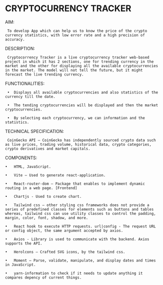 # CRYPTOCURRENCY TRACKER
AIM:

     To develop App which can help us to know the price of the crypto currency statistics, with low error rate and a high precision of accuracy.

DESCRIPTION:
     
     Cryptocorrency Tracker is a live cryptocurrency tracker web-based project in which it has 2 sections, one for trending currency in the market and the other for displaying all the available cryptocurrencies in the market. The model will not tell the future, but it might forecast the live trending currency.

FUNCTIONALITIES:

     •	Displays all available cryptocurrencies and also statistics of the currency till the date.

     •	The tending cryptocurrencies will be displayed and then the market cryptocurrencies.

     •	By selecting each cryptocurrency, we can information and the statistics.

TECHNICAL SPECIFICATION:
     
     CoinGecko API – CoinGecko has independently sourced crypto data such as live prices, trading volume, historical data, crypto categories, crypto derivatives and market capitals.

COMPONENTS:

    •	HTML, JavaScript.
    
    •	Vite – Used to generate react-application.
    
    •	React-router-dom – Package that enables to implement dynamic routing in a web page. [Frontend]

    •	Chartjs - Used to create chart. 

    •	Tailwind css – other styling css frameworks does not provide a series of predefined classes for elements such as buttons and tables whereas, tailwind css can use utility classes to control the padding, margin, color, font, shadow, and more.

    •	React hook to execute HTTP requests. url|config - The request URL or config object, the same argument accepted by axios.

    •	Axios - Library is used to communicate with the backend. Axios supports the API.

    •	Herolcons – Crafted SVG icons, by the tailwind css.

    •	Moment – Parse, validate, manipulate, and display dates and times in JavaScript.
    
    •	yarn-information to check if it needs to update anything it compares depency of current things.

